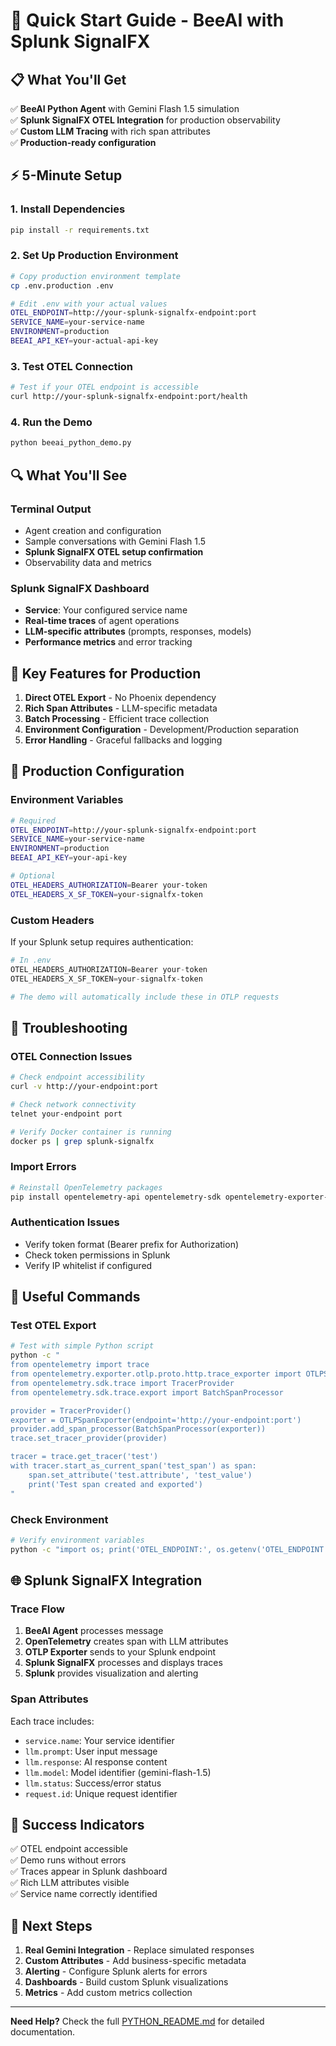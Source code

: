 # 🚀 Quick Start Guide - BeeAI with Splunk SignalFX

## 📋 What You'll Get

✅ **BeeAI Python Agent** with Gemini Flash 1.5 simulation  
✅ **Splunk SignalFX OTEL Integration** for production observability  
✅ **Custom LLM Tracing** with rich span attributes  
✅ **Production-ready configuration**  

## ⚡ 5-Minute Setup

### 1. Install Dependencies
```bash
pip install -r requirements.txt
```

### 2. Set Up Production Environment
```bash
# Copy production environment template
cp .env.production .env

# Edit .env with your actual values
OTEL_ENDPOINT=http://your-splunk-signalfx-endpoint:port
SERVICE_NAME=your-service-name
ENVIRONMENT=production
BEEAI_API_KEY=your-actual-api-key
```

### 3. Test OTEL Connection
```bash
# Test if your OTEL endpoint is accessible
curl http://your-splunk-signalfx-endpoint:port/health
```

### 4. Run the Demo
```bash
python beeai_python_demo.py
```

## 🔍 What You'll See

### Terminal Output
- Agent creation and configuration
- Sample conversations with Gemini Flash 1.5
- **Splunk SignalFX OTEL setup confirmation**
- Observability data and metrics

### Splunk SignalFX Dashboard
- **Service**: Your configured service name
- **Real-time traces** of agent operations
- **LLM-specific attributes** (prompts, responses, models)
- **Performance metrics** and error tracking

## 🎯 Key Features for Production

1. **Direct OTEL Export** - No Phoenix dependency
2. **Rich Span Attributes** - LLM-specific metadata
3. **Batch Processing** - Efficient trace collection
4. **Environment Configuration** - Development/Production separation
5. **Error Handling** - Graceful fallbacks and logging

## 🔧 Production Configuration

### Environment Variables
```bash
# Required
OTEL_ENDPOINT=http://your-splunk-signalfx-endpoint:port
SERVICE_NAME=your-service-name
ENVIRONMENT=production
BEEAI_API_KEY=your-api-key

# Optional
OTEL_HEADERS_AUTHORIZATION=Bearer your-token
OTEL_HEADERS_X_SF_TOKEN=your-signalfx-token
```

### Custom Headers
If your Splunk setup requires authentication:
```python
# In .env
OTEL_HEADERS_AUTHORIZATION=Bearer your-token
OTEL_HEADERS_X_SF_TOKEN=your-signalfx-token

# The demo will automatically include these in OTLP requests
```

## 🚨 Troubleshooting

### OTEL Connection Issues
```bash
# Check endpoint accessibility
curl -v http://your-endpoint:port

# Check network connectivity
telnet your-endpoint port

# Verify Docker container is running
docker ps | grep splunk-signalfx
```

### Import Errors
```bash
# Reinstall OpenTelemetry packages
pip install opentelemetry-api opentelemetry-sdk opentelemetry-exporter-otlp-proto-http --force-reinstall
```

### Authentication Issues
- Verify token format (Bearer prefix for Authorization)
- Check token permissions in Splunk
- Verify IP whitelist if configured

## 🔗 Useful Commands

### Test OTEL Export
```bash
# Test with simple Python script
python -c "
from opentelemetry import trace
from opentelemetry.exporter.otlp.proto.http.trace_exporter import OTLPSpanExporter
from opentelemetry.sdk.trace import TracerProvider
from opentelemetry.sdk.trace.export import BatchSpanProcessor

provider = TracerProvider()
exporter = OTLPSpanExporter(endpoint='http://your-endpoint:port')
provider.add_span_processor(BatchSpanProcessor(exporter))
trace.set_tracer_provider(provider)

tracer = trace.get_tracer('test')
with tracer.start_as_current_span('test_span') as span:
    span.set_attribute('test.attribute', 'test_value')
    print('Test span created and exported')
"
```

### Check Environment
```bash
# Verify environment variables
python -c "import os; print('OTEL_ENDPOINT:', os.getenv('OTEL_ENDPOINT')); print('SERVICE_NAME:', os.getenv('SERVICE_NAME'))"
```

## 🌐 Splunk SignalFX Integration

### Trace Flow
1. **BeeAI Agent** processes message
2. **OpenTelemetry** creates span with LLM attributes
3. **OTLP Exporter** sends to your Splunk endpoint
4. **Splunk SignalFX** processes and displays traces
5. **Splunk** provides visualization and alerting

### Span Attributes
Each trace includes:
- `service.name`: Your service identifier
- `llm.prompt`: User input message
- `llm.response`: AI response content
- `llm.model`: Model identifier (gemini-flash-1.5)
- `llm.status`: Success/error status
- `request.id`: Unique request identifier

## 🎉 Success Indicators

✅ OTEL endpoint accessible  
✅ Demo runs without errors  
✅ Traces appear in Splunk dashboard  
✅ Rich LLM attributes visible  
✅ Service name correctly identified  

## 🚀 Next Steps

1. **Real Gemini Integration** - Replace simulated responses
2. **Custom Attributes** - Add business-specific metadata
3. **Alerting** - Configure Splunk alerts for errors
4. **Dashboards** - Build custom Splunk visualizations
5. **Metrics** - Add custom metrics collection

---

**Need Help?** Check the full [PYTHON_README.md](PYTHON_README.md) for detailed documentation.
